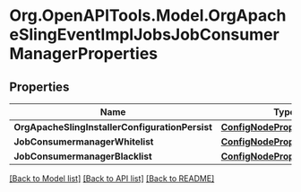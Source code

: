 # Org.OpenAPITools.Model.OrgApacheSlingEventImplJobsJobConsumerManagerProperties
## Properties

Name | Type | Description | Notes
------------ | ------------- | ------------- | -------------
**OrgApacheSlingInstallerConfigurationPersist** | [**ConfigNodePropertyBoolean**](ConfigNodePropertyBoolean.md) |  | [optional] 
**JobConsumermanagerWhitelist** | [**ConfigNodePropertyArray**](ConfigNodePropertyArray.md) |  | [optional] 
**JobConsumermanagerBlacklist** | [**ConfigNodePropertyArray**](ConfigNodePropertyArray.md) |  | [optional] 

[[Back to Model list]](../README.md#documentation-for-models) [[Back to API list]](../README.md#documentation-for-api-endpoints) [[Back to README]](../README.md)

